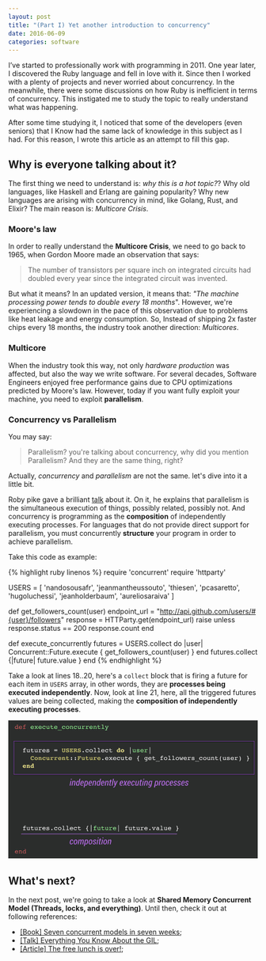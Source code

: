 ```yaml
---
layout: post
title: "(Part I) Yet another introduction to concurrency"
date: 2016-06-09
categories: software
---
```


I’ve started to professionally work with programming in 2011. One year
later, I discovered the Ruby language and fell in love with it. Since then I
worked with a plenty of projects and never worried about concurrency. In the
meanwhile, there were some discussions on how Ruby is inefficient in terms of
concurrency. This instigated me to study the topic to really understand what
was happening.

After some time studying it, I noticed that some of the developers (even
seniors) that I Know had the same lack of knowledge in this subject as I had.
For this reason, I wrote this article as an attempt to fill this gap.

## Why is everyone talking about it?

The first thing we need to understand is: _why this is a hot topic?_? Why old
languages, like Haskell and Erlang are gaining popularity? Why new languages
are arising with concurrency in mind, like Golang, Rust, and Elixir? The main
reason is: _Multicore Crisis_.

### Moore's law

In order to really understand the __Multicore Crisis__, we need to go back to
1965, when Gordon Moore made an observation that says:

>  The number of transistors per square inch on integrated circuits had doubled
>  every year since the integrated circuit was invented.

But what it means? In an updated version, it means that: _"The machine
processing power tends to double every 18 months_". However, we're experiencing
a slowdown in the pace of this observation due to problems like heat leakage
and energy consumption. So, Instead of shipping 2x faster chips every 18
months, the industry took another direction: _Multicores_.

### Multicore

When the industry took this way, not only _hardware production_ was affected,
but also the way we write software. For several decades, Software Engineers
enjoyed free performance gains due to CPU optimizations predicted by Moore's
law.  However, today if you want fully exploit your machine, you need to
exploit __parallelism__.

### Concurrency vs Parallelism

You may say:
> Parallelism? you're talking about concurrency, why did you mention
> Parallelism? And they are the same thing, right?

Actually, _concurrency_ and _parallelism_ are not the same. let's dive into it a
little bit.

Roby pike gave a brilliant [talk](https://www.youtube.com/watch?v=cN_DpYBzKso)
about it. On it, he explains that parallelism is the simultaneous execution
of things, possibly related, possibly not. And concurrency is programming as
the __composition__ of independently executing processes. For languages that do
not provide direct support for parallelism, you must concurrently
__structure__ your program in order to achieve parallelism.

Take this code as example:

{% highlight ruby linenos %}
require 'concurrent'
require 'httparty'

USERS = [
           'nandosousafr', 'jeanmantheussouto',
           'thiesen', 'pcasaretto', 'hugoluchessi',
           'jeanholderbaum', 'aureliosaraiva'
        ]

def get_followers_count(user)
  endpoint_url = "http://api.github.com/users/#{user}/followers"
  response = HTTParty.get(endpoint_url)
  raise unless response.status == 200
  response.count
end

def execute_concurrently
  futures = USERS.collect do |user|
    Concurrent::Future.execute { get_followers_count(user) }
  end
  futures.collect {|future| future.value }
end
{% endhighlight %}

Take a look at lines 18..20, here's a `collect` block that is firing a
future for each item in `USERS` array, in other words, they are __processes
being executed independently__. Now, look at line 21, here, all the triggered
futures values are being collected, making the __composition of independently
executing processes__.

![Concurrent code example](/assets/post_1_example_1.jpg)

## What's next?

In the next post, we're going to take a look at __Shared Memory Concurrent
Model (Threads, locks, and everything)__. Until then, check it out at following references:

- [[Book] Seven concurrent models in seven weeks](https://pragprog.com/book/pb7con/seven-concurrency-models-in-seven-weeks);
- [[Talk] Everything You Know About the GIL](https://www.youtube.com/watch?v=dP4U1yI1WZ0);
- [[Article] The free lunch is over!](www.gotw.ca/publications/concurrency-ddj.htm);
